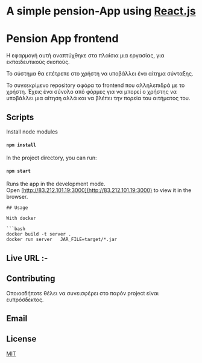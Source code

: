 # A simple pension-App using [React.js](https://reactjs.org)

# Pension App frontend

Η εφαρμογή αυτή αναπτύχθηκε στα πλαίσια μια εργασίας, για εκπαιδευτικούς σκοπούς.

Το σύστημα θα επέτρεπε στο χρήστη να υποβάλλει ένα αίτημα σύνταξης.

Το συγκεκρίμενο  repository αφόρα το frontend που αλληλεπιδρά με το χρήστη. 
Έχεις ένα σύνολο από φόρμες για να μπορεί ο χρήστης να υποβάλλει μια αίτηση αλλά και να βλέπει την πορεία του αιτήματος του.

## Scripts

Install node modules

#### `npm install`

In the project directory, you can run:

#### `npm start`

Runs the app in the development mode.<br>
Open [http://83.212.101.19:3000](http://83.212.101.19:3000) to view it in the browser.


```
## Usage

With docker 

```bash
docker build -t server .
docker run server   JAR_FILE=target/*.jar
```


## Live URL :-


## Contributing

Οποιοσδήποτε θέλει να συνεισφέρει στο παρόν project είναι ευπρόσδεκτος.

## Email



## License
[MIT](https://choosealicense.com/licenses/mit/)
